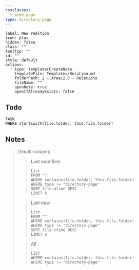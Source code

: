 ```yaml
---
cssclasses:
  - wide-page
type: directory-page
---
```





```meta-bind-button
label: New realtion
icon: plus
hidden: false
class: ""
tooltip: ""
id: ""
style: default
actions:
  - type: templaterCreateNote
    templateFile: Templates/Relation.md
    folderPath: 2 - Area/2.8 - Relations
    fileName: ""
    openNote: true
    openIfAlreadyExists: false

```
## Todo

```dataview
TASK
WHERE startswith(file.folder, this.file.folder)
```

## Notes

> [!multi-column]
> 
>> Last modified
>>```dataview
>>List
>>FROM ""
>>WHERE contains(file.folder, this.file.folder)
>>WHERE type != "directory-page"
>>SORT file.mtime DESC
>>LIMIT 5
>>```
>
>> Last new
>>```dataview
>>List
>>FROM ""
>>WHERE contains(file.folder, this.file.folder)
>>WHERE type != "directory-page"
>>SORT file.ctime DESC
>>LIMIT 5
>>```
>
>> All
>>```dataview
>>LIST
>>WHERE contains(file.folder, this.file.folder)
>>WHERE type != "directory-page"
>>```
